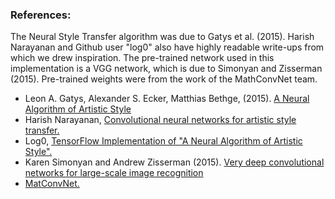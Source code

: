 ### References:

The Neural Style Transfer algorithm was due to Gatys et al. (2015). Harish Narayanan and Github user "log0" also have highly readable write-ups from which we drew inspiration. The pre-trained network used in this implementation is a VGG network, which is due to Simonyan and Zisserman (2015). Pre-trained weights were from the work of the MathConvNet team. 

- Leon A. Gatys, Alexander S. Ecker, Matthias Bethge, (2015). [A Neural Algorithm of Artistic Style](https://arxiv.org/abs/1508.06576) 
- Harish Narayanan, [Convolutional neural networks for artistic style transfer.](https://harishnarayanan.org/writing/artistic-style-transfer/)
- Log0, [TensorFlow Implementation of "A Neural Algorithm of Artistic Style".](http://www.chioka.in/tensorflow-implementation-neural-algorithm-of-artistic-style)
- Karen Simonyan and Andrew Zisserman (2015). [Very deep convolutional networks for large-scale image recognition](https://arxiv.org/pdf/1409.1556.pdf)
- [MatConvNet.](http://www.vlfeat.org/matconvnet/pretrained/)
